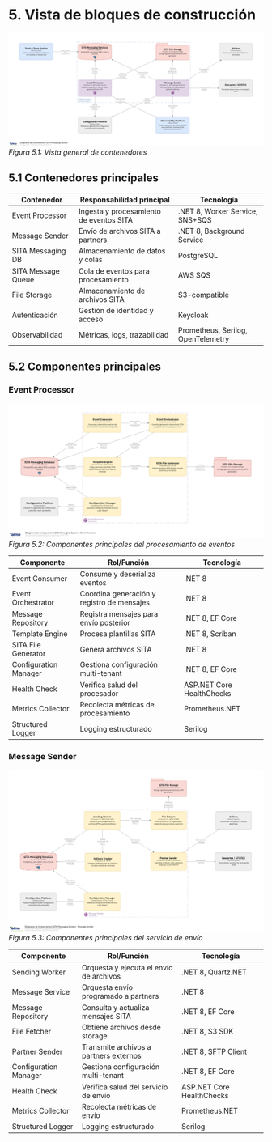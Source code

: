 
# 5. Vista de bloques de construcción

![Sistema SITA Messaging - Vista General](/diagrams/servicios-corporativos/sita_messaging_system.png)
*Figura 5.1: Vista general de contenedores*

## 5.1 Contenedores principales

| Contenedor             | Responsabilidad principal                | Tecnología         |
|------------------------|------------------------------------------|--------------------|
| Event Processor        | Ingesta y procesamiento de eventos SITA  | .NET 8, Worker Service, SNS+SQS |
| Message Sender         | Envío de archivos SITA a partners        | .NET 8, Background Service      |
| SITA Messaging DB      | Almacenamiento de datos y colas          | PostgreSQL                     |
| SITA Message Queue     | Cola de eventos para procesamiento       | AWS SQS                        |
| File Storage           | Almacenamiento de archivos SITA          | S3-compatible                   |
| Autenticación          | Gestión de identidad y acceso            | Keycloak                        |
| Observabilidad         | Métricas, logs, trazabilidad            | Prometheus, Serilog, OpenTelemetry |

## 5.2 Componentes principales

### Event Processor

![Event Processor - Vista de Componentes](/diagrams/servicios-corporativos/sita_messaging_system_event_processor.png)
*Figura 5.2: Componentes principales del procesamiento de eventos*

| Componente         | Rol/Función                                 | Tecnología                |
|--------------------|---------------------------------------------|---------------------------|
| Event Consumer     | Consume y deserializa eventos               | .NET 8                    |
| Event Orchestrator | Coordina generación y registro de mensajes  | .NET 8                    |
| Message Repository | Registra mensajes para envío posterior      | .NET 8, EF Core           |
| Template Engine    | Procesa plantillas SITA                     | .NET 8, Scriban           |
| SITA File Generator| Genera archivos SITA                        | .NET 8                    |
| Configuration Manager | Gestiona configuración multi-tenant       | .NET 8, EF Core           |
| Health Check       | Verifica salud del procesador               | ASP.NET Core HealthChecks  |
| Metrics Collector  | Recolecta métricas de procesamiento         | Prometheus.NET             |
| Structured Logger  | Logging estructurado                        | Serilog                    |

### Message Sender

![Sender - Vista de Componentes](/diagrams/servicios-corporativos/sita_messaging_system_sender.png)
*Figura 5.3: Componentes principales del servicio de envío*

| Componente         | Rol/Función                                 | Tecnología                |
|--------------------|---------------------------------------------|---------------------------|
| Sending Worker     | Orquesta y ejecuta el envío de archivos     | .NET 8, Quartz.NET        |
| Message Service    | Orquesta envío programado a partners        | .NET 8                    |
| Message Repository | Consulta y actualiza mensajes SITA          | .NET 8, EF Core           |
| File Fetcher       | Obtiene archivos desde storage              | .NET 8, S3 SDK            |
| Partner Sender     | Transmite archivos a partners externos      | .NET 8, SFTP Client       |
| Configuration Manager | Gestiona configuración multi-tenant       | .NET 8, EF Core           |
| Health Check       | Verifica salud del servicio de envío        | ASP.NET Core HealthChecks  |
| Metrics Collector  | Recolecta métricas de envío                 | Prometheus.NET             |
| Structured Logger  | Logging estructurado                        | Serilog                    |
